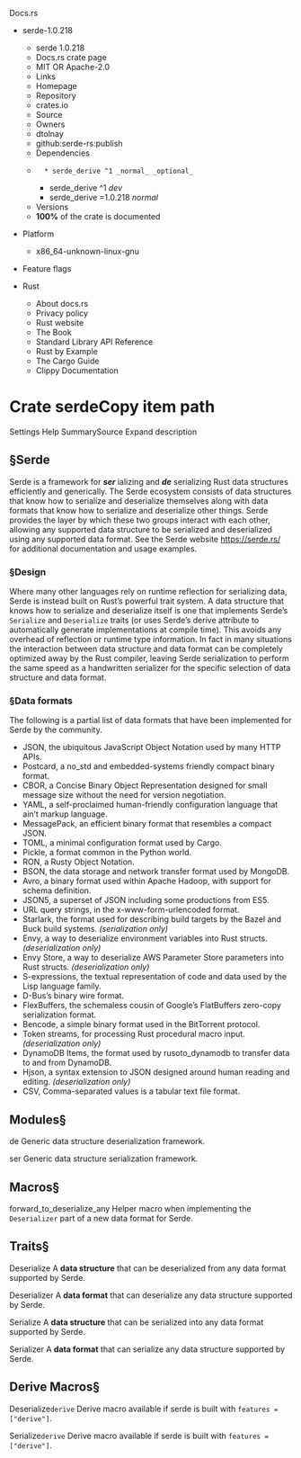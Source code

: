 Docs.rs
  * serde-1.0.218
    * serde 1.0.218 
    * Docs.rs crate page 
    * MIT OR Apache-2.0
    * Links
    * Homepage 
    * Repository 
    * crates.io 
    * Source 
    * Owners
    * dtolnay 
    * github:serde-rs:publish 
    * Dependencies
    *       * serde_derive ^1 _normal_ _optional_
      * serde_derive ^1 _dev_
      * serde_derive =1.0.218 _normal_
    * Versions
    * **100%** of the crate is documented 
  * Platform
    * x86_64-unknown-linux-gnu
  * Feature flags


  * Rust
    * About docs.rs 
    * Privacy policy 
    * Rust website 
    * The Book 
    * Standard Library API Reference 
    * Rust by Example 
    * The Cargo Guide 
    * Clippy Documentation 


# Crate serdeCopy item path
Settings
Help
SummarySource
Expand description
## §Serde
Serde is a framework for _**ser**_ ializing and _**de**_ serializing Rust data structures efficiently and generically.
The Serde ecosystem consists of data structures that know how to serialize and deserialize themselves along with data formats that know how to serialize and deserialize other things. Serde provides the layer by which these two groups interact with each other, allowing any supported data structure to be serialized and deserialized using any supported data format.
See the Serde website https://serde.rs/ for additional documentation and usage examples.
### §Design
Where many other languages rely on runtime reflection for serializing data, Serde is instead built on Rust’s powerful trait system. A data structure that knows how to serialize and deserialize itself is one that implements Serde’s `Serialize` and `Deserialize` traits (or uses Serde’s derive attribute to automatically generate implementations at compile time). This avoids any overhead of reflection or runtime type information. In fact in many situations the interaction between data structure and data format can be completely optimized away by the Rust compiler, leaving Serde serialization to perform the same speed as a handwritten serializer for the specific selection of data structure and data format.
### §Data formats
The following is a partial list of data formats that have been implemented for Serde by the community.
  * JSON, the ubiquitous JavaScript Object Notation used by many HTTP APIs.
  * Postcard, a no_std and embedded-systems friendly compact binary format.
  * CBOR, a Concise Binary Object Representation designed for small message size without the need for version negotiation.
  * YAML, a self-proclaimed human-friendly configuration language that ain’t markup language.
  * MessagePack, an efficient binary format that resembles a compact JSON.
  * TOML, a minimal configuration format used by Cargo.
  * Pickle, a format common in the Python world.
  * RON, a Rusty Object Notation.
  * BSON, the data storage and network transfer format used by MongoDB.
  * Avro, a binary format used within Apache Hadoop, with support for schema definition.
  * JSON5, a superset of JSON including some productions from ES5.
  * URL query strings, in the x-www-form-urlencoded format.
  * Starlark, the format used for describing build targets by the Bazel and Buck build systems. _(serialization only)_
  * Envy, a way to deserialize environment variables into Rust structs. _(deserialization only)_
  * Envy Store, a way to deserialize AWS Parameter Store parameters into Rust structs. _(deserialization only)_
  * S-expressions, the textual representation of code and data used by the Lisp language family.
  * D-Bus’s binary wire format.
  * FlexBuffers, the schemaless cousin of Google’s FlatBuffers zero-copy serialization format.
  * Bencode, a simple binary format used in the BitTorrent protocol.
  * Token streams, for processing Rust procedural macro input. _(deserialization only)_
  * DynamoDB Items, the format used by rusoto_dynamodb to transfer data to and from DynamoDB.
  * Hjson, a syntax extension to JSON designed around human reading and editing. _(deserialization only)_
  * CSV, Comma-separated values is a tabular text file format.


## Modules§

de
    Generic data structure deserialization framework.

ser
    Generic data structure serialization framework.
## Macros§

forward_to_deserialize_any
    Helper macro when implementing the `Deserializer` part of a new data format for Serde.
## Traits§

Deserialize
    A **data structure** that can be deserialized from any data format supported by Serde.

Deserializer
    A **data format** that can deserialize any data structure supported by Serde.

Serialize
    A **data structure** that can be serialized into any data format supported by Serde.

Serializer
    A **data format** that can serialize any data structure supported by Serde.
## Derive Macros§

Deserialize`derive`
    Derive macro available if serde is built with `features = ["derive"]`.

Serialize`derive`
    Derive macro available if serde is built with `features = ["derive"]`.
